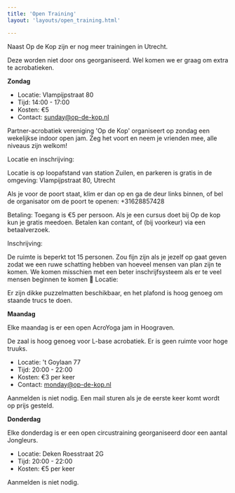 ```yaml
---
title: 'Open Training'
layout: 'layouts/open_training.html'

---
```


Naast Op de Kop zijn er nog meer trainingen in Utrecht.

Deze worden niet door ons georganiseerd. Wel komen we er graag om extra te acrobatieken.


**Zondag**

- Locatie: Vlampijpstraat 80
- Tijd: 14:00 - 17:00
- Kosten: €5
- Contact: sunday@op-de-kop.nl

Partner-acrobatiek vereniging 'Op de Kop' organiseert op zondag een wekelijkse indoor open jam. Zeg het voort en neem je vrienden mee, alle niveaus zijn welkom!

Locatie en inschrijving:

Locatie is op loopafstand van station Zuilen, en parkeren is gratis in de omgeving: Vlampijpstraat 80, Utrecht

Als je voor de poort staat, klim er dan op en ga de deur links binnen, of bel de organisator om de poort te openen: +31628857428

Betaling:
Toegang is €5 per persoon. Als je een cursus doet bij Op de kop kun je gratis meedoen.
Betalen kan contant, of (bij voorkeur) via een betaalverzoek.

Inschrijving:

De ruimte is beperkt tot 15 personen. Zou fijn zijn als je jezelf op gaat geven zodat we een ruwe schatting hebben van hoeveel mensen van plan zijn te komen. We komen misschien met een beter inschrijfsysteem als er te veel mensen beginnen te komen 🙂
Locatie:

Er zijn dikke puzzelmatten beschikbaar, en het plafond is hoog genoeg om staande trucs te doen.


**Maandag**

Elke maandag is er een open AcroYoga jam in Hoograven.

De zaal is hoog genoeg voor L-base acrobatiek. Er is geen ruimte voor hoge truuks.

- Locatie: 't Goylaan 77
- Tijd: 20:00 - 22:00
- Kosten: €3 per keer
- Contact: monday@op-de-kop.nl

Aanmelden is niet nodig. Een mail sturen als je de eerste keer komt wordt op prijs gesteld.

**Donderdag**

Elke donderdag is er een open circustraining georganiseerd door een aantal Jongleurs. 

- Locatie: Deken Roesstraat 2G
- Tijd: 20:00 - 22:00
- Kosten: €5 per keer

Aanmelden is niet nodig.
